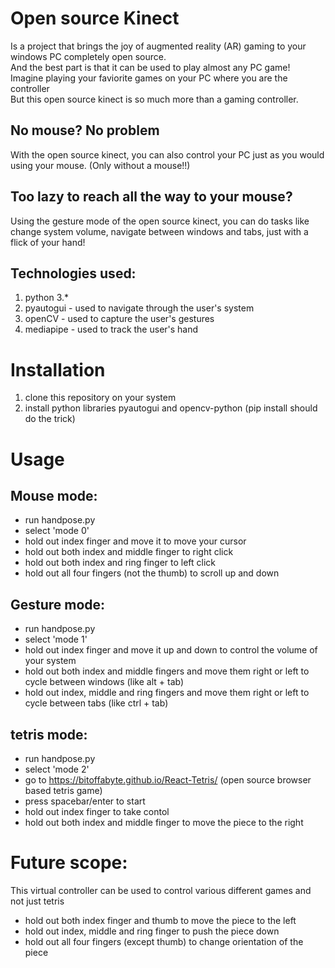 # Open source Kinect
Is a project that brings the joy of augmented reality (AR) gaming to your windows PC completely open source. <br>
And the best part is that it can be used to play almost any PC game! <br>
Imagine playing your faviorite games on your PC where you are the controller <br>
But this open source kinect is so much more than a gaming controller.
## No mouse? No problem
With the open source kinect, you can also control your PC just as you would using your mouse. (Only without a mouse!!)
## Too lazy to reach all the way to your mouse?
Using the gesture mode of the open source kinect, you can do tasks like change system volume, navigate between windows and tabs, just with a flick of your hand!
## Technologies used:
1. python 3.*
2. pyautogui - used to navigate through the user's system
3. openCV - used to capture the user's gestures
4. mediapipe - used to track the user's hand
# Installation
1. clone this repository on your system
2. install python libraries pyautogui and opencv-python (pip install should do the trick)
# Usage
## Mouse mode:
* run handpose.py
* select 'mode 0'
* hold out index finger and move it to move your cursor
* hold out both index and middle finger to right click
* hold out both index and ring finger to left click
* hold out all four fingers (not the thumb) to scroll up and down
## Gesture mode:
* run handpose.py
* select 'mode 1'
* hold out index finger and move it up and down to control the volume of your system
* hold out both index and middle fingers and move them right or left to cycle between windows (like alt + tab)
* hold out index, middle and ring fingers and move them right or left to cycle between tabs (like ctrl + tab)
## tetris mode:
* run handpose.py
* select 'mode 2'
* go to https://bitoffabyte.github.io/React-Tetris/ (open source browser based tetris game)
* press spacebar/enter to start
* hold out index finger to take contol
* hold out both index and middle finger to move the piece to the right

# Future scope:
This virtual controller can be used to control various different games and not just tetris
* hold out both index finger and thumb to move the piece to the left
* hold out index, middle and ring finger to push the piece down 
* hold out all four fingers (except thumb) to change orientation of the piece
